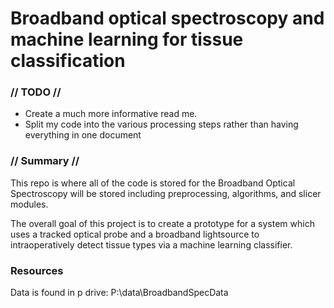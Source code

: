 # Broadband optical spectroscopy and machine learning for tissue classification
### // TODO // 
- Create a much more informative read me.
- Split my code into the various processing steps rather than having everything in one document

### // Summary //
This repo is where all of the code is stored for the Broadband Optical Spectroscopy will be stored including preprocessing, algorithms, and slicer modules.

The overall goal of this project is to create a prototype for a system which uses a tracked optical probe and a broadband lightsource to intraoperatively detect tissue types via a machine learning classifier.

### Resources
Data is found in p drive: P:\data\BroadbandSpecData
